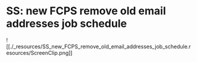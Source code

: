 # SS: new FCPS remove old email addresses job schedule

![[./_resources/SS_new_FCPS_remove_old_email_addresses_job_schedule.resources/ScreenClip.png]]
